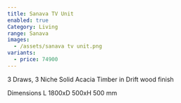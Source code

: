 ```yaml
---
title: Sanava TV Unit
enabled: true
Category: Living
range: Sanava
images:
  - /assets/sanava tv unit.png
variants:
  - price: 74900
---
```

3 Draws, 3 Niche
Solid Acacia Timber in Drift wood finish

Dimensions
L 1800xD 500xH 500 mm
